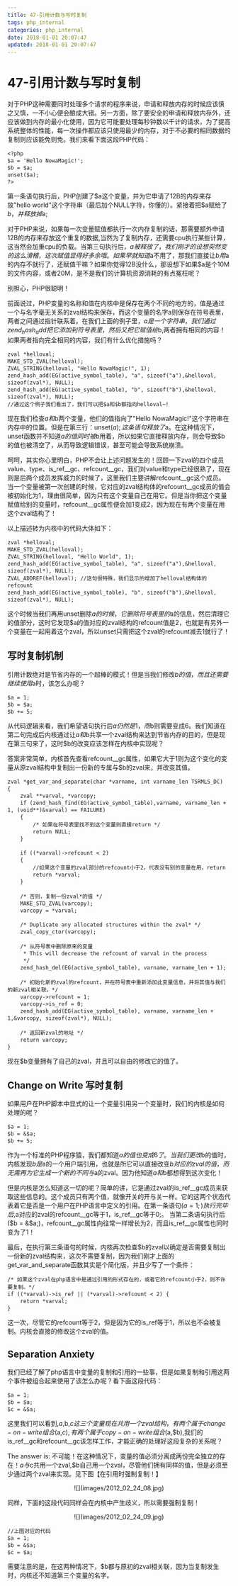 ```yaml
---
title: 47-引用计数与写时复制
tags: php_internal
categories: php_internal
date: 2018-01-01 20:07:47
updated: 2018-01-01 20:07:47
---
```


# 47-引用计数与写时复制
对于PHP这种需要同时处理多个请求的程序来说，申请和释放内存的时候应该慎之又慎，一不小心便会酿成大错。另一方面，除了要安全的申请和释放内存外，还应该做到内存的最小化使用，因为它可能要处理每秒钟数以千计的请求，为了提高系统整体的性能，每一次操作都应该只使用最少的内存，对于不必要的相同数据的复制则应该能免则免。我们来看下面这段PHP代码：

    <?php
    $a = 'Hello NowaMagic!';
    $b = $a;
    unset($a);
    ?>

第一条语句执行后，PHP创建了$a这个变量，并为它申请了12B的内存来存放"hello world"这个字符串（最后加个NULL字符，你懂的）。紧接着把$a赋给了$b，并释放掉$a;

对于PHP来说，如果每一次变量赋值都执行一次内存复制的话，那需要额外申请12B的内存来存放这个重复的数据,当然为了复制内存，还需要cpu执行某些计算，这当然会加重cpu的负载。当第三句执行后，$a被释放了，我们刚才的设想突然变的这么滑稽，这次赋值显得好多余哦。如果早就知道$a不用了，那我们直接让$b用$a的内存不就行了，还赋值干嘛？如果你觉得12B没什么，那设想下如果$a是个10M的文件内容，或者20M，是不是我们的计算机资源消耗的有点冤枉呢？

别担心，PHP很聪明！

前面说过，PHP变量的名称和值在内核中是保存在两个不同的地方的，值是通过一个与名字毫无关系的zval结构来保存，而这个变量的名字a则保存在符号表里，两者之间通过指针联系着。在我们上面的例子里，$a是一个字符串，我们通过zend_hash_add把它添加到符号表里，然后又把它赋值给$b,两者拥有相同的内容！如果两者指向完全相同的内容，我们有什么优化措施吗？

    zval *helloval;
    MAKE_STD_ZVAL(helloval);
    ZVAL_STRING(helloval, "Hello NowaMagic!", 1);
    zend_hash_add(EG(active_symbol_table), "a", sizeof("a"),&helloval, sizeof(zval*), NULL);
    zend_hash_add(EG(active_symbol_table), "b", sizeof("b"),&helloval, sizeof(zval*), NULL);
    //通过这个例子我们看出了，我们可以把$a和$b都指向helloval~!

现在我们检查$a和$b两个变量，他们的值指向了"Hello NowaMagic!"这个字符串在内存中的位置。但是在第三行：unset($a);这条语句释放了$a。在这种情况下，unset函数并不知道$a的值同时被$b用着，所以如果它直接释放内存，则会导致$b的值也被清空了，从而导致逻辑错误，甚至可能会导致系统崩溃。

呵呵，其实你心里明白，PHP不会让上述问题发生的！回顾一下zval的四个成员value、type、is_ref__gc、refcount__gc，我们对value和type已经很熟了，现在则是后两个成员发挥威力的时候了，这里我们主要讲解refcount__gc这个成员。当一个变量被第一次创建的时候，它对应的zval结构体的refcount__gc成员的值会被初始化为1，理由很简单，因为只有这个变量自己在用它。但是当你把这个变量赋值给别的变量时，refcount__gc属性便会加1变成2，因为现在有两个变量在用这个zval结构了！

以上描述转为内核中的代码大体如下：

    zval *helloval;
    MAKE_STD_ZVAL(helloval);
    ZVAL_STRING(helloval, "Hello World", 1);
    zend_hash_add(EG(active_symbol_table), "a", sizeof("a"),&helloval, sizeof(zval*), NULL);
    ZVAL_ADDREF(helloval); //这句很特殊，我们显示的增加了helloval结构体的refcount
    zend_hash_add(EG(active_symbol_table), "b", sizeof("b"),&helloval, sizeof(zval*), NULL);

这个时候当我们再用unset删除$a的时候，它删除符号表里的$a的信息，然后清理它的值部分，这时它发现$a的值对应的zval结构的refcount值是2，也就是有另外一个变量在一起用着这个zval，所以unset只需把这个zval的refcount减去1就行了！
## 写时复制机制

引用计数绝对是节省内存的一个超棒的模式！但是当我们修改$b的值，而且还需要继续使用$a时，该怎么办呢？

    $a = 1;
    $b = $a;
    $b += 5;

从代码逻辑来看，我们希望语句执行后$a仍然是1，而$b则需要变成6。我们知道在第二句完成后内核通过让$a和$b共享一个zval结构来达到节省内存的目的，但是现在第三句来了，这时$b的改变应该怎样在内核中实现呢？

答案非常简单，内核首先查看refcount__gc属性，如果它大于1则为这个变化的变量从原zval结构中复制出一份新的专属与$b的zval来，并改变其值。

    zval *get_var_and_separate(char *varname, int varname_len TSRMLS_DC)
    {
    	zval **varval, *varcopy;
    	if (zend_hash_find(EG(active_symbol_table),varname, varname_len + 1, (void**)&varval) == FAILURE)
    	{
    		/* 如果在符号表里找不到这个变量则直接return */
    		return NULL;
    	}

    	if ((*varval)->refcount < 2)
    	{
    		//如果这个变量的zval部分的refcount小于2，代表没有别的变量在用，return
    		return *varval;
    	}

    	/* 否则，复制一份zval*的值 */
    	MAKE_STD_ZVAL(varcopy);
    	varcopy = *varval;

    	/* Duplicate any allocated structures within the zval* */
    	zval_copy_ctor(varcopy);

    	/* 从符号表中删除原来的变量
    	 * This will decrease the refcount of varval in the process
    	 */
    	zend_hash_del(EG(active_symbol_table), varname, varname_len + 1);

    	/* 初始化新的zval的refcount，并在符号表中重新添加此变量信息，并将其值与我们的新zval相关联。*/
    	varcopy->refcount = 1;
    	varcopy->is_ref = 0;
    	zend_hash_add(EG(active_symbol_table), varname, varname_len + 1,&varcopy, sizeof(zval*), NULL);

    	/* 返回新zval的地址 */
    	return varcopy;
    }

现在$b变量拥有了自己的zval，并且可以自由的修改它的值了。
## Change on Write 写时复制

如果用户在PHP脚本中显式的让一个变量引用另一个变量时，我们的内核是如何处理的呢？

	$a = 1;
	$b = &$a;
	$b += 5;  

作为一个标准的PHP程序猿，我们都知道$a的值也变成6了。当我们更改$b的值时，内核发现$b是$a的一个用户端引用，也就是所它可以直接改变$b对应的zval的值，而无需再为它生成一个新的不同与$a的zval。因为他知道$a和$b都想得到这次变化！

但是内核是怎么知道这一切的呢？简单的讲，它是通过zval的is_ref__gc成员来获取这些信息的。这个成员只有两个值，就像开关的开与关一样。它的这两个状态代表着它是否是一个用户在PHP语言中定义的引用。在第一条语句($a = 1;)执行完毕后,$a对应的zval的refcount__gc等于1，is_ref__gc等于0;。 当第二条语句执行后($b = &$a;)，refcount__gc属性向往常一样增长为2，而且is_ref__gc属性也同时变为了1！

最后，在执行第三条语句的时候，内核再次检查$b的zval以确定是否需要复制出一份新的zval结构来，这次不需要复制，因为我们刚才上面的get_var_and_separate函数其实是个简化版，并且少写了一个条件：

    /* 如果这个zval在php语言中是通过引用的形式存在的，或者它的refcount小于2，则不许要复制。*/
    if ((*varval)->is_ref || (*varval)->refcount < 2) {
    	return *varval;
    }

这一次，尽管它的refcount等于2，但是因为它的is_ref等于1，所以也不会被复制。内核会直接的修改这个zval的值。
## Separation Anxiety

我们已经了解了php语言中变量的复制和引用的一些事，但是如果复制和引用这两个事件被组合起来使用了该怎么办呢？看下面这段代码：

	$a = 1;
	$b = $a;
	$c = &$a;  

这里我们可以看到,$a,$b,$c这三个变量现在共用一个zval结构，有两个属于change-on-write组合($a,$c),有两个属于copy-on-write组合($a,$b),我们的is_ref__gc和refcount__gc该怎样工作，才能正确的处理好这段复杂的关系呢？

The answer is: 不可能！在这种情况下，变量的值必须分离成两份完全独立的存在！$a与$c共用一个zval,$b自己用一个zval，尽管他们拥有同样的值，但是必须至少通过两个zval来实现。见下图【在引用时强制复制！】

<center>
![](images/2012_02_24_08.jpg)
</center>

同样，下面的这段代码同样会在内核中产生歧义，所以需要强制复制！

<center>
![](images/2012_02_24_09.jpg)
</center>


    //上图对应的代码
    $a = 1;
    $b = &$a;
    $c = $a;

需要注意的是，在这两种情况下，$b都与原初的zval相关联，因为当复制发生时，内核还不知道第三个变量的名字。
